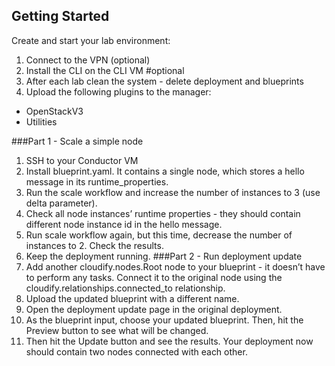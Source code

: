 ## Getting Started
Create and start your lab environment:

1. Connect to the VPN (optional)
2. Install the CLI on the CLI VM #optional
3. After each lab clean the system - delete deployment and blueprints
4. Upload the following plugins to the manager: 
* OpenStackV3
* Utilities

###Part 1 - Scale a simple node
1. SSH to your Conductor VM
2. Install blueprint.yaml. It contains a single node, which stores a hello message in its runtime_properties.
3. Run the scale workflow and increase the number of instances to 3 (use delta parameter).
4. Check all node instances’ runtime properties - they should contain different node instance id in the hello message.
5. Run scale workflow again, but this time, decrease the number of instances to 2. Check the results.
6. Keep the deployment running.
###Part 2 - Run deployment update
1. Add another cloudify.nodes.Root node to your blueprint - it doesn’t have to perform any tasks. Connect it to the original node using the cloudify.relationships.connected_to relationship.
2. Upload the updated blueprint with a different name.
3. Open the deployment update page in the original deployment.
4. As the blueprint input, choose your updated blueprint. Then, hit the Preview button to see what will be changed.
5. Then hit the Update button and see the results. Your deployment now should contain two nodes connected with each other.


